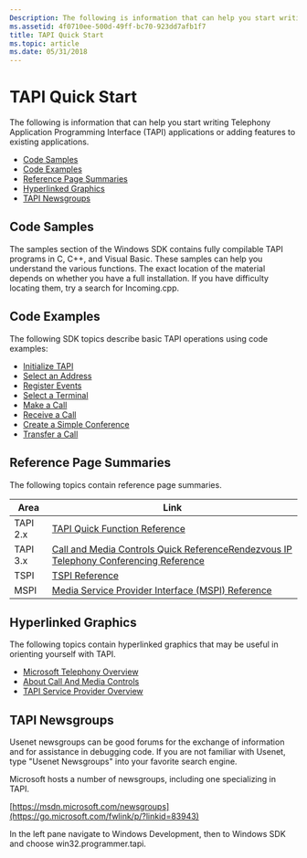 ```yaml
---
Description: The following is information that can help you start writing Telephony Application Programming Interface (TAPI) applications or adding features to existing applications.
ms.assetid: 4f0710ee-500d-49ff-bc70-923dd7afb1f7
title: TAPI Quick Start
ms.topic: article
ms.date: 05/31/2018
---
```


# TAPI Quick Start

The following is information that can help you start writing Telephony Application Programming Interface (TAPI) applications or adding features to existing applications.

-   [Code Samples](#code-samples)
-   [Code Examples](#code-examples)
-   [Reference Page Summaries](#reference-page-summaries)
-   [Hyperlinked Graphics](#hyperlinked-graphics)
-   [TAPI Newsgroups](#tapi-newsgroups)

## Code Samples

The samples section of the Windows SDK contains fully compilable TAPI programs in C, C++, and Visual Basic. These samples can help you understand the various functions. The exact location of the material depends on whether you have a full installation. If you have difficulty locating them, try a search for Incoming.cpp.

## Code Examples

The following SDK topics describe basic TAPI operations using code examples:

-   [Initialize TAPI](initialize-tapi.md)
-   [Select an Address](select-an-address.md)
-   [Register Events](register-events.md)
-   [Select a Terminal](select-a-terminal.md)
-   [Make a Call](make-a-call.md)
-   [Receive a Call](receive-a-call.md)
-   [Create a Simple Conference](create-a-simple-conference.md)
-   [Transfer a Call](transfer-a-call.md)

## Reference Page Summaries

The following topics contain reference page summaries.



| Area     | Link                                                                                                                                                                                                  |
|----------|-------------------------------------------------------------------------------------------------------------------------------------------------------------------------------------------------------|
| TAPI 2.x | [TAPI Quick Function Reference](https://msdn.microsoft.com/library/ms737239(v=VS.85).aspx)                                                                                                                           |
| TAPI 3.x | [Call and Media Controls Quick Reference](call-and-media-controls-quick-reference.md)[Rendezvous IP Telephony Conferencing Reference](rendezvous-ip-telephony-conferencing-reference.md)<br/> |
| TSPI     | [TSPI Reference](https://msdn.microsoft.com/library/ms725966(v=VS.85).aspx)                                                                                                                                                          |
| MSPI     | [Media Service Provider Interface (MSPI) Reference](media-service-provider-interface-mspi-reference.md)                                                                                              |



 

## Hyperlinked Graphics

The following topics contain hyperlinked graphics that may be useful in orienting yourself with TAPI.

-   [Microsoft Telephony Overview](microsoft-telephony-overview.md)
-   [About Call And Media Controls](about-call-and-media-controls.md)
-   [TAPI Service Provider Overview](https://msdn.microsoft.com/library/ms725514(v=VS.85).aspx)

## TAPI Newsgroups

Usenet newsgroups can be good forums for the exchange of information and for assistance in debugging code. If you are not familiar with Usenet, type "Usenet Newsgroups" into your favorite search engine.

Microsoft hosts a number of newsgroups, including one specializing in TAPI.

[https://msdn.microsoft.com/newsgroups](https://go.microsoft.com/fwlink/p/?linkid=83943)

In the left pane navigate to Windows Development, then to Windows SDK and choose win32.programmer.tapi.

 

 




